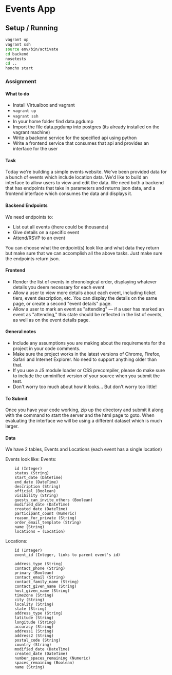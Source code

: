 # Events App

## Setup / Running

```sh
vagrant up
vagrant ssh
source env/bin/activate
cd backend
nosetests
cd ..
honcho start
```
### Assignment

#### What to do
- Install Virtualbox and vagrant
- `vagrant up`
- `vagrant ssh`
- In your home folder find data.pgdump
- Import the file data.pgdump into postgres (its already installed on the vagrant machine)
- Write a backend service for the specified api using python
- Write a frontend service that consumes that api and provides an interface for the user

#### Task
Today we're building a simple events website. We've been provided data for a bunch of events which include location data. We'd like to build an interface to allow users to view and edit the data. We need both a backend that has endpoints that take in parameters and returns json data, and a frontend interface which consumes the data and displays it.


#### Backend Endpoints
We need endpoints to:
- List out all events (there could be thousands)
- Give details on a specific event
- Attend/RSVP to an event

You can choose what the endpoint(s) look like and what data they return but make sure that we can accomplish all the above tasks. Just make sure the endpoints return json.

#### Frontend
- Render the list of events in chronological order, displaying whatever details you deem necessary for each event
- Allow a user to view more details about each event, including ticket tiers, event description, etc. You can display the details on the same page, or create a second "event details" page.
- Allow a user to mark an event as "attending" — if a user has marked an event as "attending," this state should be reflected in the list of events, as well as on the event details page.


#### General notes
* Include any assumptions you are making about the requirements for the project in your code comments.
* Make sure the project works in the latest versions of Chrome, Firefox, Safari and Internet Explorer. No need to support anything older than that.
* If you use a JS module loader or CSS precompiler, please do make sure to include the unminified version of your source when you submit the test.
* Don't worry too much about how it looks... But don't worry too little!

#### To Submit
Once you have your code working, zip up the directory and submit it along with the command to start the server and the html page to goto.  When evaluating the interface we will be using a different dataset which is much larger.


#### Data
We have 2 tables, Events and Locations (each event has a single location)

Events look like:
Events:
```
    id (Integer)
    status (String)
    start_date (DateTime)
    end_date (DateTime)
    description (String)
    official (Boolean)
    visibility (String)
    guests_can_invite_others (Boolean)
    modified_date (DateTime)
    created_date (DateTime)
    participant_count (Numeric)
    reason_for_private (String)
    order_email_template (String)
    name (String)
    locations = (Location)
```

Locations:
```
	id (Integer)
    event_id (Integer, links to parent event's id)

    address_type (String)
    contact_phone (String)
    primary (Boolean)
    contact_email (String)
    contact_family_name (String)
    contact_given_name (String)
    host_given_name (String)
    timezone (String)
    city (String)
    locality (String)
    state (String)
    address_type (String)
    latitude (String)
    longitude (String)
    accuracy (String)
    address1 (String)
    address2 (String)
    postal_code (String)
    country (String)
    modified_date (DateTime)
    created_date (DateTime)
    number_spaces_remaining (Numeric)
    spaces_remaining (Boolean)
    name (String)
```
